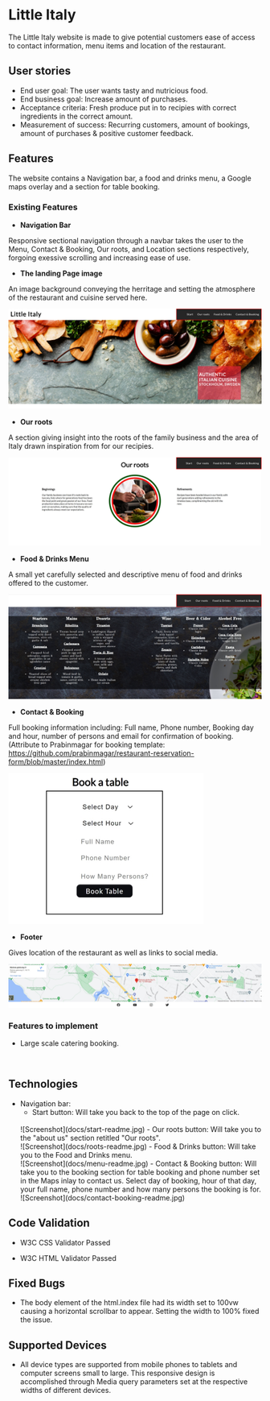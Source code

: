 # Little Italy

The Little Italy website is made to give potential customers ease of access to contact information, menu items and location of the restaurant.

## User stories

- End user goal: The user wants tasty and nutricious food.
- End business goal: Increase amount of purchases.
- Acceptance criteria: Fresh produce put in to recipies with correct ingredients in the correct amount.
- Measurement of success: Recurring customers, amount of bookings, amount of purchases & positive customer feedback.

## Features

The website contains a Navigation bar, a food and drinks menu, a Google maps overlay and a section for table booking.

### Existing Features

- __Navigation Bar__

Responsive sectional navigation through a navbar takes the user to the Menu, Contact & Booking, Our roots, and Location sections respectively, forgoing exessive scrolling and increasing ease of use.

- __The landing Page image__

An image background conveying the herritage and setting the atmosphere of the restaurant and cuisine served here.

![Screenshot](docs/hero-image-readme.jpg)

- __Our roots__

A section giving insight into the roots of the family business and the area of Italy drawn inspiration from for our recipies.

![Screenshot](docs/roots-readme.jpg)

- __Food & Drinks Menu__

A small yet carefully selected and descriptive menu of food and drinks offered to the customer.

![Screenshot](docs/menu-readme.jpg)

- __Contact & Booking__

Full booking information including: Full name, Phone number, Booking day and hour, number of persons and email for confirmation of booking.
(Attribute to Prabinmagar for booking template: https://github.com/prabinmagar/restaurant-reservation-form/blob/master/index.html)

![Screenshot](docs/booking-readme.jpg)

- __Footer__

Gives location of the restaurant as well as links to social media.

![Screenshot](docs/footer-readme.jpg)

### Features to implement

- Large scale catering booking.

<br>

## Technologies
- Navigation bar:
  - Start button: Will take you back to the top of the page on click.
  <br>
  ![Screenshot](docs/start-readme.jpg)
  - Our roots button: Will take you to the "about us" section retitled "Our roots".
  <br>
  ![Screenshot](docs/roots-readme.jpg)
  - Food & Drinks button: Will take you to the Food and Drinks menu.
  <br>
  ![Screenshot](docs/menu-readme.jpg)
  - Contact & Booking button: Will take you to the booking section for table booking and phone number set in the Maps inlay to contact us. Select day of booking, hour of that day, your full name, phone number and how many persons the booking is for.
  <br>
  ![Screenshot](docs/contact-booking-readme.jpg)
  <br>

## Code Validation
- W3C CSS Validator Passed

- W3C HTML Validator Passed

## Fixed Bugs
- The body element of the html.index file had its width set to 100vw causing a horizontal scrollbar to appear. Setting the width to 100% fixed the issue.

## Supported Devices
- All device types are supported from mobile phones to tablets and computer screens small to large. This responsive design is accomplished through Media query parameters set at the respective widths of different devices.


  

